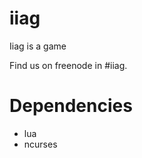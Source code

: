iiag
====

Iiag is a game

Find us on freenode in #iiag.


Dependencies
============
 - lua
 - ncurses

